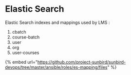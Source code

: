 # Elastic Search

Elastic Search indexes and mappings used by LMS :&#x20;

1. cbatch
2. course-batch
3. user
4. org
5. user-courses

{% embed url="https://github.com/project-sunbird/sunbird-devops/tree/master/ansible/roles/es-mapping/files" %}
